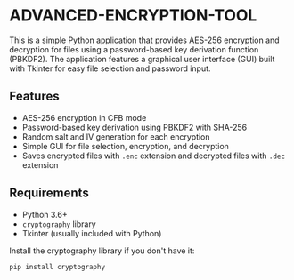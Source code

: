 # ADVANCED-ENCRYPTION-TOOL

This is a simple Python application that provides AES-256 encryption and decryption for files using a password-based key derivation function (PBKDF2). The application features a graphical user interface (GUI) built with Tkinter for easy file selection and password input.

## Features

- AES-256 encryption in CFB mode
- Password-based key derivation using PBKDF2 with SHA-256
- Random salt and IV generation for each encryption
- Simple GUI for file selection, encryption, and decryption
- Saves encrypted files with `.enc` extension and decrypted files with `.dec` extension

## Requirements

- Python 3.6+
- `cryptography` library
- Tkinter (usually included with Python)

Install the cryptography library if you don't have it:

```bash
pip install cryptography
